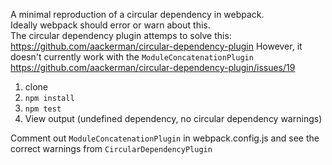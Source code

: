 A minimal reproduction of a circular dependency in webpack.  
Ideally webpack should error or warn about this.  
The circular dependency plugin attemps to solve this: https://github.com/aackerman/circular-dependency-plugin
However, it doesn't currently work with the `ModuleConcatenationPlugin` https://github.com/aackerman/circular-dependency-plugin/issues/19

1. clone
2. `npm install`
3. `npm test`
4. View output (undefined dependency, no circular dependency warnings)

Comment out `ModuleConcatenationPlugin` in webpack.config.js and see the correct warnings from `CircularDependencyPlugin`
